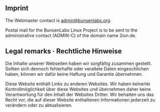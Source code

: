 ## Imprint

The Webmaster contact is [admin@bunsenlabs.org](mailto:admin@bunsenlabs.org).

Postal mail for the BunsenLabs Linux Project is to be sent to the
administrative contact (ADMIN-C) of the domain name 2ion.de.

## Legal remarks · Rechtliche Hinweise

Die Inhalte unserer Webseiten haben wir sorgfältig zusammen gestellt.
Sollten sich dennoch fehlerhafte oder veraltete Daten eingeschlichen
haben, können wir dafür keine Haftung und Garantie übernehmen.

Diese Website enthält Links zu anderen Websites. Wir haben keinerlei
Kontrollmöglichkeit über diese Websites und übernehmen daher keine
Verantwortung für den Inhalt der Websites Dritter. Wir behalten uns das
Recht vor, die auf dieser Website enthaltenen Informationen jederzeit zu
verändern oder zu aktualisieren. 
